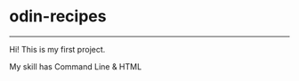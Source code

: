 # odin-recipes
------------------------------------------------
Hi! This is my first project.

My skill has Command Line & HTML
